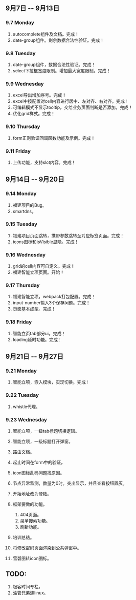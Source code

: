 ## 9月7日 -- 9月13日

### 9.7 Monday
1. autocomplete组件及文档。完成！
2. date-group组件。剩余数据合法性验证。完成！

### 9.8 Tuesday
1. date-group组件，数据合法性验证。完成！
2. select下拉框宽度限制。增加最大宽度限制。完成！

### 9.9 Wednesday
1. excel导出增加序号。完成！
2. excel中按配置对cell内容进行居中、左对齐、右对齐。完成！
3. 可编辑模式不显示tooltip。交给业务页面判断是否添加。完成！
4. 优化grid样式。完成！

### 9.10 Thursday
1. form正则验证回调函数功能及示例。完成！

### 9.11 Friday
1. 上传功能，支持slot内容。完成！


## 9月14日 -- 9月20日

### 9.14 Monday
1. 福建项目的Bug。
2. smartdns。

### 9.15 Tuesday
1. 福建项目页面跳转，携带参数跳转至对应标签页面。完成！
2. icons图标和isVisible显隐。完成！

### 9.16 Wednesday
1. grid的cell内容可自定义。完成！
2. 福建智能立项页面。开始！

### 9.17 Thursday
1. 福建智能立项，webpack打包配置。完成！
2. input-number输入3个保存问题。完成！
3. 页面基本成型。完成！

### 9.18 Friday
1. 智能立页tab部分ui。完成！
2. loading延时功能。完成！


## 9月21日 -- 9月27日

### 9.21 Monday
1. 智能立项，嵌入模块，实现切换。完成！

### 9.22 Tuesday
1. whistle代理。

### 9.23 Wednesday
1. 智能立项，一级tab标题切换逻辑。
2. 智能立项，一级标题打开弹窗。
3. 路由文档。



2. 起止时间在form中的验证。
3. icon图标乱码问题找原因。
4. 节点异常监测，数量为0时，突出显示，并且查看按钮置灰。


1. 开始地址改为登陆。
1. 框架要做的功能。
   1. 404页面。
   2. 菜单搜索功能。
   3. 刷新功能。
1. 培训总结。
1. 将修改密码页面渲染到公共弹窗中。
1. 雪碧图转icon图标。

## TODO:
1. 极客时间专栏。
2. 油管兄弟连linux。
